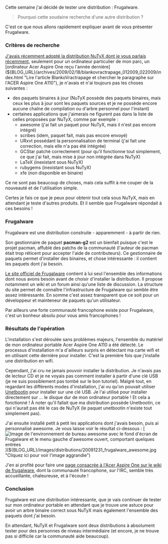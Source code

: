 Cette semaine j'ai décidé de tester une distribution : Frugalware.

> Pourquoi cette soudaine recherche d'une autre distribution ?

C'est ce que nous allons rapidement expliquer avant de vous présenter Frugalware.

### Critères de recherche

[J'avais récemment adopté la distribution NuTyX dont je vous parlais récemment](${BLOG_URL}/archives/2009/07/05/nutyx_une_distribution_gnulinux/index.html "Lire l'article précédent parlant de la distribution NuTyX"), seulement pour un ordinateur particulier de mon parc, un [ordinateur Acer Aspire One reçu l'année dernière](${BLOG_URL}/archives/2009/02/18/blankovractrapage_012009_022009/index.html "Lire l'article BlankoVractrapage et chercher le paragraphe sur l'ACER Aspire One A110"), je n'avais et n'ai toujours pas les choses suivantes : 

  * des paquets binaires à jour (NuTyX possède des paquets binaires, mais ceux les plus à jour sont les paquets sources et je ne possède encore aucune chaîne de compilation ou d'arbre personnel pour l'instant)
  * certaines applications que j'aimerais ne figurent pas dans la liste de celles proposées par NuTyX, comme par exemple :
    * awesome (j'ai fait un paquet pour NuTyX, mais il n'est pas encore intégré)
    * scribes (idem, paquet fait, mais pas encore envoyé)
    * URxvt possédant la personnalisation de terminal (j'ai fait une correction, mais elle n'a pas été intégrée)
    * GCStar patché correctement (pour qu'il fonctionne tout simplement, ce que j'ai fait, mais mise à jour non intégrée dans NuTyX)
    * LaTeX (inexistant sous NuTyX)
    * rubygems (inexistant sous NuTyX)
    * xfe (non disponible en binaire)

Ce ne sont pas beaucoup de choses, mais cela suffit à me couper de la nouveauté et de l'utilisation simple.

Certes je fais ce que je peux pour obtenir tout cela sous NuTyX, mais en attendant je teste d'autres produits. Et il semble que Frugalware répondait à ces besoins !

### Frugalware

Frugalware est une distribution construite - apparemment - à partir de rien.

Son gestionnaire de paquet **pacman-g2** est un bienfait puisque c'est le projet pacman, affublé des patchs de la communauté (l'auteur de pacman était trop réticent pour accepter l'aide de contributeurs). Ce gestionnaire de paquets permet d'installer des binaires, et chose intéressante : il contient les paquets dont j'ai besoin.

[Le site officiel de Frugalware](http://frugalware.org/ "Se rendre sur le site officiel de Frugalware") contient à lui seul l'ensemble des informations dont nous avons besoin avant de choisir d'installer la distribution. Il propose notamment un wiki et un forum ainsi qu'une liste de discussion. La structure du site permet de connaître l'infrastructure de Frugalware qui semble être assez intéressante. En somme c'est assez transparent que ce soit pour un développeur et mainteneur de paquets qu'un utilisateur.

Par ailleurs une forte communauté francophone existe pour Frugalware, c'est un bonheur absolu pour vous amis francophones !

### Résultats de l'opération

L'installation s'est déroulée sans problèmes majeurs, l'ensemble du matériel de mon ordinateur portable Acer Aspire One A110 a été détecté. Le processus d'installation m'a d'ailleurs surpris en détectant ma carte wifi et en utilisant cette dernière pour installer. C'est la première fois que j'installe une distribution en wifi.

Cependant, j'ai cru ne jamais pouvoir installer la distribution. Je n'avais pas de lecteur CD et je ne voyais pas comment installer à partir d'une clé USB (je ne suis possiblement pas tombé sur le bon tutoriel). Malgré tout, en regardant les différents modes d'installation, j'ai vu qu'on pouvait utiliser [Unetbootin](http://unetbootin.sourceforge.net/ "Visiter le site officiel d'Unetbootin") pour installer sur une clé USB. Je l'ai utilisé pour installer directement sur … le disque dur de mon ordinateur portable ! Et cela a fonctionné ! À noter qu'il fallait que ma distribution possède Unetbootin, ce qui n'aurait pas été le cas de NuTyX (le paquet unetbootin n'existe tout simplement pas).

J'ai ensuite installé petit à petit les applications dont j'avais besoin, puis ai personnalisé awesome. Je vous laisse voir le résultat ci-dessous : 
[![Image de l'environnement de bureau awesome avec le fond d'écran de Frugalware et le menu gauche d'awesome ouvert, comportant quelques entrées](${BLOG_URL}/images/distributions/20091231_frugalware_awesome-48.jpg "Awesome revêt les couleurs de Frugalware !")](${BLOG_URL}/images/distributions/20091231_frugalware_awesome.jpg "Cliquez ici pour voir l'image aggrandie")

J'en ai profité pour faire une [page consacrée à l'Acer Aspire One sur le wiki de frugalware](http://wiki.frugalware.org/index.php/Aspire_One_%28Fran%C3%A7ais%29 "Découvrir la page wiki sur l'Acer Aspire One sur wiki.frugalware.org"), dont la communauté francophone, sur l'IRC, semble très accueillante, chaleureuse, et à l'écoute !

### Conclusion

Frugalware est une distribution intéressante, que je vais continuer de tester sur mon ordinateur portable en attendant que je trouve une astuce pour avoir un arbre binaire correct sous NuTyX mais également l'ensemble des paquets dont j'ai besoin.

En attendant, NuTyX et Frugalware sont deux distributions à absolument tester pour des personnes de niveau intermédiaire (et encore, je ne trouve pas si difficile car la communauté aide beaucoup).

